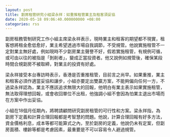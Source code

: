 ```yaml
---
layout: post
title: 劏房租管研究小組梁永祥：如重推租管業主及租客須妥協
date: 2020-05-18 09:06:40.000000000 +08:00
categories: rss
---
```


劏房租務管制研究工作小組主席梁永祥表示，現時業主和租客的期望都不現實，租客想將租金愈低愈好，業主希望透過市場自我調節，不受規管。他說實施租管不一定對業主無好處，例如現時不少劏房業主聲譽不好，假若實施租管，有規例可循，或可由以往的被指是「剝削者」，變成正當投資者。他又說例如規管後，確保某段時間合規劏房不被取締，對業主的投資有好處。

梁永祥接受本台專訪時表示，香港是否重推租管，目前言之尚早。如果重推，業主和租客必須作適當妥協和讓步，小組亦要定出雙贏方案，不能夠偏向任何一方，不過梁永祥認為，業主不應該追求無限大的回報，他明白有業主表示如果實施租管，無法取得理想回報，或會收回單位不出租，他強調小組不會因為怕業主退出市場而在方案中作出妥協。

小組在18個月任期內，將聘請顧問研究劏房租管的可行性和方案。梁永祥指，為劏房下定義和計算合理回報都是考智慧的問題。他說，計算合理回報有好多方法，資金價格利息，成本等都可能算式之內，至於劏房的定義，他說仍未有定案，但劏房面積、樓齡等都是考慮因素，最重要是不可以容易令人避過規管。
